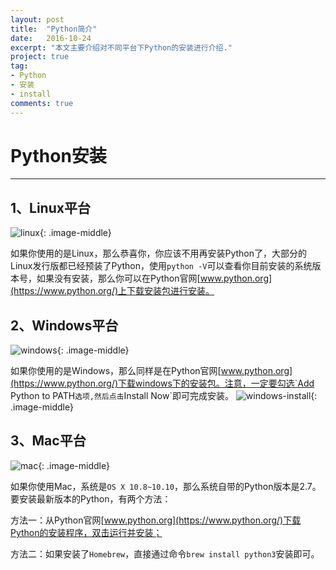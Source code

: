 ```yaml
---
layout: post
title:  "Python简介"
date:   2016-10-24
excerpt: "本文主要介绍对不同平台下Python的安装进行介绍."
project: true
tag:
- Python 
- 安装
- install
comments: true
---
```

# Python安装
---

## 1、Linux平台

![linux](http://px.thea.cn/Public/Upload/1325969/Intro/1427168598.png){: .image-middle}

如果你使用的是Linux，那么恭喜你，你应该不用再安装Python了，大部分的Linux发行版都已经预装了Python，使用`python -V`可以查看你目前安装的系统版本号，如果没有安装，那么你可以在Python官网[www.python.org](https://www.python.org/)上下载安装包进行安装。

## 2、Windows平台

![windows](http://www.1tong.com/uploads/wallpaper/economy/915-3-730x456.jpg){: .image-middle}

如果你使用的是Windows，那么同样是在Python官网[www.python.org](https://www.python.org/)下载windows下的安装包。注意，一定要勾选`Add Python to PATH`选项,然后点击`Install Now`即可完成安装。
![windows-install](http://www.liaoxuefeng.com/files/attachments/0014466016166222cc7c2907cef4caab66ad8d53e77841e000/l){: .image-middle}

## 3、Mac平台

![mac](http://pic.58pic.com/58pic/13/43/35/74e58PICH56_1024.jpg){: .image-middle}

如果你使用Mac，系统是`OS X 10.8~10.10`，那么系统自带的Python版本是2.7。要安装最新版本的Python，有两个方法：

方法一：从Python官网[www.python.org](https://www.python.org/)下载Python的安装程序，双击运行并安装；

方法二：如果安装了`Homebrew`，直接通过命令`brew install python3`安装即可。
